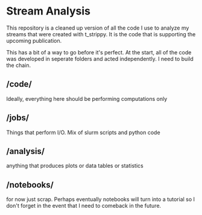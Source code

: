 # Stream Analysis

This repository is a cleaned up version of all the code I use to analyze my streams that were created with t_strippy. It is the code that is supporting the upcoming publication.

This has a bit of a way to go before it's perfect. At the start, all of the code was developed in seperate folders and acted independently. I need to build the chain. 




## /code/
Ideally, everything here should be performing computations only

## /jobs/
Things that perform I/O. Mix of slurm scripts and python code

## /analysis/
anything that produces plots or data tables or statistics 

## /notebooks/
for now just scrap. Perhaps eventually notebooks will turn into a tutorial so I don't forget in the event that I need to comeback in the future. 